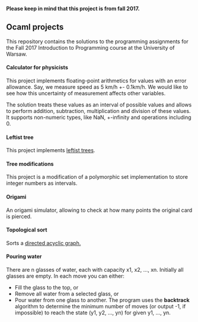 **Please keep in mind that this project is from fall 2017.**
## Ocaml projects 

This repository contains the solutions to the programming assignments for the Fall 2017 Introduction to Programming course at the University of Warsaw. 

#### Calculator for physicists
This project implements floating-point arithmetics for values with an error allowance. Say, we measure speed as 5 km/h +- 0.1km/h. We would like to see how this uncertainty of measurement affects other variables.

The solution treats these values as an interval of possible values and allows to perform addition, subtraction, multiplication and division of these values. It supports non-numeric types, like NaN, +-infinity and operations including 0.

#### Leftist tree
This project implements [leftist trees](https://en.wikipedia.org/wiki/Leftist_tree).
#### Tree modifications
This project is a modification of a polymorphic set implementation to store integer numbers as intervals.
#### Origami
An origami simulator, allowing to check at how many points the original card is pierced.
#### Topological sort
Sorts a [directed acyclic graph.](https://en.wikipedia.org/wiki/Directed_acyclic_graph)
#### Pouring water
There are n glasses of water, each with capacity x1, x2, ..., xn. Initially all glasses are empty. In each move you can either:
* Fill the glass to the top, or
* Remove all water from a selected glass, or
* Pour water from one glass to another.
The program uses the **backtrack** algorithm to determine the minimum number of moves (or output -1, if impossible) to reach the state (y1, y2, ..., yn) for given y1, ..., yn.
